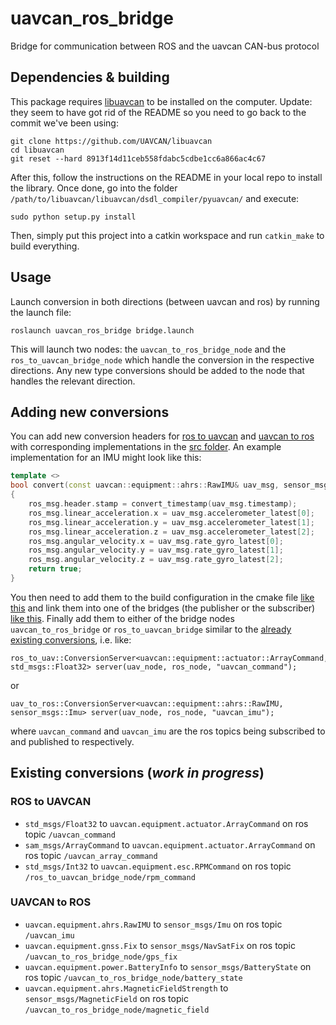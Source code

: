 uavcan_ros_bridge
=================

Bridge for communication between ROS and the uavcan CAN-bus protocol

## Dependencies & building

This package requires [libuavcan](https://github.com/UAVCAN/libuavcan) to be installed on the 
computer. Update: they seem to have got rid of the README so you need to go back to the commit we've been using:

```
git clone https://github.com/UAVCAN/libuavcan
cd libuavcan
git reset --hard 8913f14d11ceb558fdabc5cdbe1cc6a866ac4c67
```
After this, follow the instructions on the README in your local repo to install the library. Once done, go into
the folder `/path/to/libuavcan/libuavcan/dsdl_compiler/pyuavcan/` and execute:
```
sudo python setup.py install
```
Then, simply put this project into a catkin workspace and run `catkin_make` to build everything.

## Usage

Launch conversion in both directions (between uavcan and ros) by running the launch file:
```
roslaunch uavcan_ros_bridge bridge.launch
```
This will launch two nodes: the `uavcan_to_ros_bridge_node` and the `ros_to_uavcan_bridge_node`
which handle the conversion in the respective directions. Any new type conversions should
be added to the node that handles the relevant direction.

## Adding new conversions

You can add new conversion headers for [ros to uavcan](https://gitr.sys.kth.se/smarc-project/sam_drivers/tree/master/uavcan_ros_bridge/include/uavcan_ros_bridge/ros_to_uav)
and [uavcan to ros](https://gitr.sys.kth.se/smarc-project/sam_drivers/tree/master/uavcan_ros_bridge/include/uavcan_ros_bridge/uav_to_ros)
with corresponding implementations in the [src folder](https://gitr.sys.kth.se/smarc-project/sam_drivers/tree/master/uavcan_ros_bridge/src). An example implementation for an IMU might look like this:
```cpp
template <>
bool convert(const uavcan::equipment::ahrs::RawIMU& uav_msg, sensor_msgs::Imu& ros_msg)
{
    ros_msg.header.stamp = convert_timestamp(uav_msg.timestamp);
    ros_msg.linear_acceleration.x = uav_msg.accelerometer_latest[0];
    ros_msg.linear_acceleration.y = uav_msg.accelerometer_latest[1];
    ros_msg.linear_acceleration.z = uav_msg.accelerometer_latest[2];
    ros_msg.angular_velocity.x = uav_msg.rate_gyro_latest[0];
    ros_msg.angular_velocity.y = uav_msg.rate_gyro_latest[1];
    ros_msg.angular_velocity.z = uav_msg.rate_gyro_latest[2];
    return true;
}
```
You then need to add them to the build configuration in the cmake file [like this](https://gitr.sys.kth.se/smarc-project/sam_drivers/blob/master/uavcan_ros_bridge/CMakeLists.txt#L133)
and link them into one of the bridges (the publisher or the subscriber) [like this](https://gitr.sys.kth.se/smarc-project/sam_drivers/blob/master/uavcan_ros_bridge/CMakeLists.txt#L181).
Finally add them to either of the bridge nodes `uavcan_to_ros_bridge` or `ros_to_uavcan_bridge` similar to the
[already existing conversions](https://gitr.sys.kth.se/smarc-project/sam_drivers/blob/master/uavcan_ros_bridge/src/ros_to_uavcan_bridge.cpp#L46),
i.e. like:
```
ros_to_uav::ConversionServer<uavcan::equipment::actuator::ArrayCommand, std_msgs::Float32> server(uav_node, ros_node, "uavcan_command");
```
or
```
uav_to_ros::ConversionServer<uavcan::equipment::ahrs::RawIMU, sensor_msgs::Imu> server(uav_node, ros_node, "uavcan_imu");
```
where `uavcan_command` and `uavcan_imu` are the ros topics being subscribed to and published to respectively.

## Existing conversions (*work in progress*)

### ROS to UAVCAN
* `std_msgs/Float32` to `uavcan.equipment.actuator.ArrayCommand` on ros topic `/uavcan_command`
* `sam_msgs/ArrayCommand` to `uavcan.equipment.actuator.ArrayCommand` on ros topic `/uavcan_array_command`
* `std_msgs/Int32` to `uavcan.equipment.esc.RPMCommand` on ros topic `/ros_to_uavcan_bridge_node/rpm_command`


### UAVCAN to ROS
* `uavcan.equipment.ahrs.RawIMU` to `sensor_msgs/Imu` on ros topic `/uavcan_imu`
* `uavcan.equipment.gnss.Fix` to `sensor_msgs/NavSatFix` on ros topic `/uavcan_to_ros_bridge_node/gps_fix`
* `uavcan.equipment.power.BatteryInfo` to `sensor_msgs/BatteryState` on ros topic `/uavcan_to_ros_bridge_node/battery_state`
* `uavcan.equipment.ahrs.MagneticFieldStrength` to `sensor_msgs/MagneticField` on ros topic `/uavcan_to_ros_bridge_node/magnetic_field`
